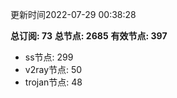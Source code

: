 更新时间2022-07-29 00:38:28

**总订阅: 73**
**总节点: 2685**
**有效节点: 397**
- ss节点: 299
- v2ray节点: 50
- trojan节点: 48
